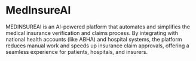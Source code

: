 # MedInsureAI
MEDINSUREAI is an AI-powered platform that automates and simplifies the medical insurance verification and claims process. By integrating with national health accounts (like ABHA) and hospital systems, the platform reduces manual work and speeds up insurance claim approvals, offering a seamless experience for patients, hospitals, and insurers.
